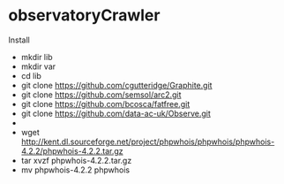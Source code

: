 observatoryCrawler
==============

Install
* mkdir lib
* mkdir var
* cd lib
* git clone https://github.com/cgutteridge/Graphite.git
* git clone https://github.com/semsol/arc2.git
* git clone https://github.com/bcosca/fatfree.git
* git clone https://github.com/data-ac-uk/Observe.git
* 
* wget http://kent.dl.sourceforge.net/project/phpwhois/phpwhois/phpwhois-4.2.2/phpwhois-4.2.2.tar.gz
* tar xvzf phpwhois-4.2.2.tar.gz	
* mv phpwhois-4.2.2 phpwhois
 
 
 
